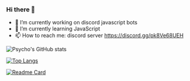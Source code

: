 ### Hi there 👋

- 🔭 I’m currently working on discord javascript bots
- 🌱 I’m currently learning JavaScript
- 📫 How to reach me: discord server https://discord.gg/pk8Ve68UEH

![Psycho's GitHub stats](https://github-readme-stats.vercel.app/api?username=psycho006develop&show_icons=true&theme=blue-green)

[![Top Langs](https://github-readme-stats.vercel.app/api/top-langs/?username=psycho006develop)]([https://github.com/Psycho006Develop/lesterbot])

[![Readme Card](https://github-readme-stats.vercel.app/api/pin/?username=psycho006develop&repo=lesterbot)]([https://github.com/Psycho006Develop/lesterbot])
